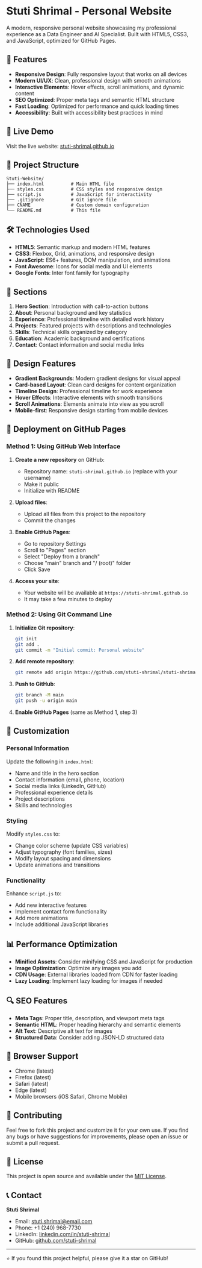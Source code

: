 # Stuti Shrimal - Personal Website

A modern, responsive personal website showcasing my professional experience as a Data Engineer and AI Specialist. Built with HTML5, CSS3, and JavaScript, optimized for GitHub Pages.

## 🌟 Features

- **Responsive Design**: Fully responsive layout that works on all devices
- **Modern UI/UX**: Clean, professional design with smooth animations
- **Interactive Elements**: Hover effects, scroll animations, and dynamic content
- **SEO Optimized**: Proper meta tags and semantic HTML structure
- **Fast Loading**: Optimized for performance and quick loading times
- **Accessibility**: Built with accessibility best practices in mind

## 🚀 Live Demo

Visit the live website: [stuti-shrimal.github.io](https://stuti-shrimal.github.io)

## 📁 Project Structure

```
Stuti-Website/
├── index.html          # Main HTML file
├── styles.css          # CSS styles and responsive design
├── script.js           # JavaScript for interactivity
├── .gitignore          # Git ignore file
├── CNAME               # Custom domain configuration
└── README.md           # This file
```

## 🛠️ Technologies Used

- **HTML5**: Semantic markup and modern HTML features
- **CSS3**: Flexbox, Grid, animations, and responsive design
- **JavaScript**: ES6+ features, DOM manipulation, and animations
- **Font Awesome**: Icons for social media and UI elements
- **Google Fonts**: Inter font family for typography

## 📱 Sections

1. **Hero Section**: Introduction with call-to-action buttons
2. **About**: Personal background and key statistics
3. **Experience**: Professional timeline with detailed work history
4. **Projects**: Featured projects with descriptions and technologies
5. **Skills**: Technical skills organized by category
6. **Education**: Academic background and certifications
7. **Contact**: Contact information and social media links

## 🎨 Design Features

- **Gradient Backgrounds**: Modern gradient designs for visual appeal
- **Card-based Layout**: Clean card designs for content organization
- **Timeline Design**: Professional timeline for work experience
- **Hover Effects**: Interactive elements with smooth transitions
- **Scroll Animations**: Elements animate into view as you scroll
- **Mobile-first**: Responsive design starting from mobile devices

## 🚀 Deployment on GitHub Pages

### Method 1: Using GitHub Web Interface

1. **Create a new repository** on GitHub:
   - Repository name: `stuti-shrimal.github.io` (replace with your username)
   - Make it public
   - Initialize with README

2. **Upload files**:
   - Upload all files from this project to the repository
   - Commit the changes

3. **Enable GitHub Pages**:
   - Go to repository Settings
   - Scroll to "Pages" section
   - Select "Deploy from a branch"
   - Choose "main" branch and "/ (root)" folder
   - Click Save

4. **Access your site**:
   - Your website will be available at `https://stuti-shrimal.github.io`
   - It may take a few minutes to deploy

### Method 2: Using Git Command Line

1. **Initialize Git repository**:
   ```bash
   git init
   git add .
   git commit -m "Initial commit: Personal website"
   ```

2. **Add remote repository**:
   ```bash
   git remote add origin https://github.com/stuti-shrimal/stuti-shrimal.github.io.git
   ```

3. **Push to GitHub**:
   ```bash
   git branch -M main
   git push -u origin main
   ```

4. **Enable GitHub Pages** (same as Method 1, step 3)

## 🔧 Customization

### Personal Information
Update the following in `index.html`:
- Name and title in the hero section
- Contact information (email, phone, location)
- Social media links (LinkedIn, GitHub)
- Professional experience details
- Project descriptions
- Skills and technologies

### Styling
Modify `styles.css` to:
- Change color scheme (update CSS variables)
- Adjust typography (font families, sizes)
- Modify layout spacing and dimensions
- Update animations and transitions

### Functionality
Enhance `script.js` to:
- Add new interactive features
- Implement contact form functionality
- Add more animations
- Include additional JavaScript libraries

## 📊 Performance Optimization

- **Minified Assets**: Consider minifying CSS and JavaScript for production
- **Image Optimization**: Optimize any images you add
- **CDN Usage**: External libraries loaded from CDN for faster loading
- **Lazy Loading**: Implement lazy loading for images if needed

## 🔍 SEO Features

- **Meta Tags**: Proper title, description, and viewport meta tags
- **Semantic HTML**: Proper heading hierarchy and semantic elements
- **Alt Text**: Descriptive alt text for images
- **Structured Data**: Consider adding JSON-LD structured data

## 📱 Browser Support

- Chrome (latest)
- Firefox (latest)
- Safari (latest)
- Edge (latest)
- Mobile browsers (iOS Safari, Chrome Mobile)

## 🤝 Contributing

Feel free to fork this project and customize it for your own use. If you find any bugs or have suggestions for improvements, please open an issue or submit a pull request.

## 📄 License

This project is open source and available under the [MIT License](LICENSE).

## 📞 Contact

**Stuti Shrimal**
- Email: stuti.shrimal@email.com
- Phone: +1 (240) 968-7730
- LinkedIn: [linkedin.com/in/stuti-shrimal](https://linkedin.com/in/stuti-shrimal)
- GitHub: [github.com/stuti-shrimal](https://github.com/stuti-shrimal)

---

⭐ If you found this project helpful, please give it a star on GitHub!
